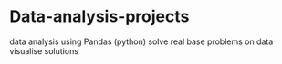 # Data-analysis-projects
data analysis using Pandas (python)
solve real base problems on data
visualise solutions

